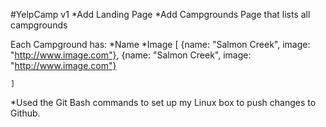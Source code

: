 #YelpCamp v1
*Add Landing Page
*Add Campgrounds Page that lists all campgrounds

Each Campground has:
	*Name
	*Image
	[
		{name: "Salmon Creek", image: "http://www.image.com"},
		{name: "Salmon Creek", image: "http://www.image.com"}

	]

*Used the Git Bash commands to set up my Linux box to push changes to Github.